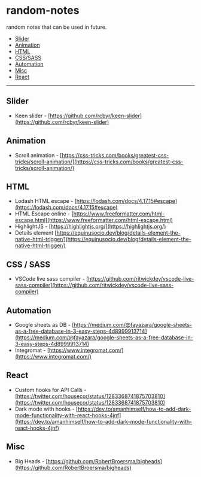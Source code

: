 # random-notes
random notes that can be used in future.
 - [Slider](#slider)
 - [Animation](#Animation)
 - [HTML](#html)
 - [CSS/SASS](#css--sass)
 - [Automation](#automation)
 - [Misc](#misc)
 - [React](#react)
 ---

Slider
---
- Keen slider -  [https://github.com/rcbyr/keen-slider](https://github.com/rcbyr/keen-slider)

Animation
---
- Scroll animation - [https://css-tricks.com/books/greatest-css-tricks/scroll-animation/](https://css-tricks.com/books/greatest-css-tricks/scroll-animation/)

HTML
---
- Lodash HTML escape - [https://lodash.com/docs/4.17.15#escape](https://lodash.com/docs/4.17.15#escape)
- HTML Escape online - [https://www.freeformatter.com/html-escape.html](https://www.freeformatter.com/html-escape.html)
- HighlightJS - [https://highlightjs.org/](https://highlightjs.org/)
- Details element [https://equinusocio.dev/blog/details-element-the-native-html-trigger/](https://equinusocio.dev/blog/details-element-the-native-html-trigger/)

CSS / SASS
---
- VSCode live sass compiler - [https://github.com/ritwickdey/vscode-live-sass-compiler](https://github.com/ritwickdey/vscode-live-sass-compiler)

Automation
---

- Google sheets as DB - [https://medium.com/@fayazara/google-sheets-as-a-free-database-in-3-easy-steps-4d8999913714](https://medium.com/@fayazara/google-sheets-as-a-free-database-in-3-easy-steps-4d8999913714)
- Integromat - [https://www.integromat.com/](https://www.integromat.com/)

React
---

- Custom hooks for API Calls - [https://twitter.com/housecor/status/1283368741875703810](https://twitter.com/housecor/status/1283368741875703810)
- Dark mode with hooks - [https://dev.to/amanhimself/how-to-add-dark-mode-functionality-with-react-hooks-4jnf](https://dev.to/amanhimself/how-to-add-dark-mode-functionality-with-react-hooks-4jnf)

Misc
---

- Big Heads - [https://github.com/RobertBroersma/bigheads](https://github.com/RobertBroersma/bigheads)
